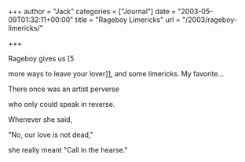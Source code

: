 +++
author = "Jack"
categories = ["Journal"]
date = "2003-05-09T01:32:11+00:00"
title = "Rageboy Limericks"
url = "/2003/rageboy-limericks/"

+++

Rageboy gives us [5
  

  
more ways to leave your lover][1], and some limericks. My favorite&#8230;
  


There once was an artist perverse </p> 

who only could speak in reverse.

Whenever she said,

"No, our love is not dead,"

she really meant "Call in the hearse."

 [1]: //www.rageboy.com/2003_03_01_blogger-archive.html#200064527"